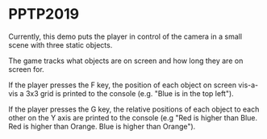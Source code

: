 # PPTP2019

Currently, this demo puts the player in control of the camera in a small scene with three static objects.

The game tracks what objects are on screen and how long they are on screen for. 

If the player presses the F key, the position of each object on screen vis-a-vis a 3x3 grid is printed to the console (e.g. "Blue is in the top left").

If the player presses the G key, the relative positions of each object to each other on the Y axis are printed to the console (e.g "Red is higher than Blue. Red is higher than Orange. Blue is higher than Orange").
